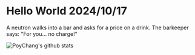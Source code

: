 # Hello World 2024/10/17

A neutron walks into a bar and asks for a price on a drink.
The barkeeper says: "For you... no charge!"

![PoyChang's github stats](https://github-readme-stats.vercel.app/api?username=poychang&show_icons=true&theme=dracula)
